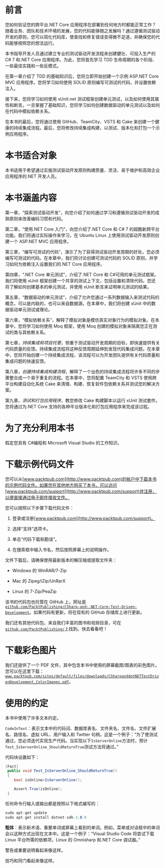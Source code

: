# 前言

您如何验证您的跨平台.NET Core 应用程序在部署到任何地方时都能正常工作？随着业务、团队和技术环境的发展，您的代码能够随之发展吗？通过遵循测试驱动开发的原则，您可以简化代码库，使查找和修复错误变得微不足道，并确保您的代码能够按照您的想法运行。

本书指导开发人员通过建立专业的测试驱动开发流程来创建健壮、可投入生产的 C# 7 和.NET Core 应用程序。为此，您将首先学习 TDD 生命周期的各个阶段、一些最佳实践和一些反模式。

在第一章介绍了 TDD 的基础知识后，您将立即开始创建一个示例 ASP.NET Core MVC 应用程序。您将学习如何使用 SOLID 原则编写可测试的代码，并设置依赖注入。

接下来，您将学习如何使用 xUnit.net 测试框架创建单元测试，以及如何使用其属性和断言。一旦掌握了基础知识，您将学习如何创建数据驱动的单元测试以及如何在代码中模拟依赖关系。

在本书的最后，您将通过使用 GitHub、TeamCity、VSTS 和 Cake 来创建一个健康的持续集成流程。最后，您将修改持续集成构建，以测试、版本化和打包一个示例应用程序。

# 本书适合对象

本书适用于希望通过实施测试驱动开发原则构建质量、灵活、易于维护和高效企业应用程序的.NET 开发人员。

# 本书涵盖内容

第一章，“探索测试驱动开发”，向您介绍了如何通过学习和遵循测试驱动开发的成熟原则来改善编码习惯和代码。

第二章，“使用.NET Core 入门”，向您介绍了.NET Core 和 C# 7 的超酷新跨平台功能。我们将通过实际操作来学习，在 Ubuntu Linux 上使用测试驱动开发原则创建一个 ASP.NET MVC 应用程序。

第三章，“编写可测试的代码”，演示了为了获得测试驱动开发周期的好处，您必须编写可测试的代码。在本章中，我们将讨论创建可测试代码的 SOLID 原则，并学习如何为依赖注入设置我们的.NET Core 应用程序。

第四章，“.NET Core 单元测试”，介绍了.NET Core 和 C#可用的单元测试框架。我们将使用 xUnit 框架创建一个共享的测试上下文，包括设置和清除代码。您还将了解如何创建基本的单元测试，并使用 xUnit 断言来证明单元测试的结果。

第五章，“数据驱动的单元测试”，介绍了允许您通过一系列数据输入来测试代码的概念，可以是内联的，也可以来自数据源。在本章中，我们将创建 xUnit 中的数据驱动单元测试或理论。

第六章，“模拟依赖关系”，解释了模拟对象是模仿真实对象行为的模拟对象。在本章中，您将学习如何使用 Moq 框架，使用 Moq 创建的模拟对象来隔离您正在测试的类与其依赖关系。

第七章，*持续集成和项目托管*，侧重于测试驱动开发周期的目标，即快速提供有关代码质量的反馈。持续集成流程将这种反馈周期延伸到发现代码集成问题。在本章中，您将开始创建一个持续集成流程，该流程可以为开发团队提供有关代码质量和集成问题的快速反馈。

第八章，*创建持续集成构建流程*，解释了一个出色的持续集成流程将许多不同的步骤整合成一个易于重复的流程。在本章中，您将配置 TeamCity 和 VSTS 使用跨平台构建自动化系统 Cake 来清理、构建、恢复软件包依赖关系并测试您的解决方案。

第九章，*测试和打包应用程序*，教您修改 Cake 构建脚本以运行 xUnit 测试套件。您将通过为.NET Core 支持的各种平台版本化和打包应用程序来完成该过程。

# 为了充分利用本书

假定您具有 C#编程和 Microsoft Visual Studio 的工作知识。

# 下载示例代码文件

您可以从[www.packtpub.com](http://www.packtpub.com)的帐户中下载本书的示例代码文件。如果您在其他地方购买了本书，可以访问[www.packtpub.com/support](http://www.packtpub.com/support)并注册，以便直接通过电子邮件接收文件。

您可以按照以下步骤下载代码文件：

1.  登录或注册[www.packtpub.com](http://www.packtpub.com/support)。

1.  选择“支持”选项卡。

1.  单击“代码下载和勘误”。

1.  在搜索框中输入书名，然后按照屏幕上的说明操作。

文件下载后，请确保使用最新版本的解压缩或提取文件夹：

+   Windows 的 WinRAR/7-Zip

+   Mac 的 Zipeg/iZip/UnRarX

+   Linux 的 7-Zip/PeaZip

该书的代码包也托管在 GitHub 上，网址是[`github.com/PacktPublishing/CSharp-and-.NET-Core-Test-Driven-Development`](https://github.com/PacktPublishing/CSharp-and-.NET-Core-Test-Driven-Development)。如果代码有更新，将在现有的 GitHub 存储库上进行更新。

我们还有其他代码包，来自我们丰富的图书和视频目录，可在[`github.com/PacktPublishing/`](https://github.com/PacktPublishing/)上找到。快去看看吧！

# 下载彩色图片

我们还提供了一个 PDF 文件，其中包含本书中使用的屏幕截图/图表的彩色图片。您可以在这里下载：[`www.packtpub.com/sites/default/files/downloads/CSharpanddotNETTestDrivenDevelopment_ColorImages.pdf`](https://www.packtpub.com/sites/default/files/downloads/CSharpanddotNETTestDrivenDevelopment_ColorImages.pdf)。

# 使用的约定

本书中使用了许多文本约定。

`CodeInText`：表示文本中的代码词、数据库表名、文件夹名、文件名、文件扩展名、路径名、虚拟 URL、用户输入和 Twitter 句柄。这是一个例子：“为了使测试通过，您必须迭代实现生产代码。当实现以下`IsServerOnline`方法时，预计`Test_IsServerOnline_ShouldReturnTrue`测试方法将通过。”

代码块设置如下：

```cs
[Fact]
 public void Test_IsServerOnline_ShouldReturnTrue() 
 { 
    bool isOnline=IsServerOnline();   

    Assert.True(isOnline);
 }
```

任何命令行输入或输出都是按照以下格式编写的：

```cs
sudo apt-get update
sudo apt-get install dotnet-sdk-2.0.0
```

**粗体**：表示新术语、重要单词或屏幕上看到的单词。例如，菜单或对话框中的单词会以这种方式出现在文本中。这是一个例子：“Visual Studio Code 将尝试下载 Linux 平台所需的依赖项，Linux 的 Omnisharp 和.NET Core 调试器。”

警告或重要说明看起来像这样。

技巧和窍门看起来像这样。
